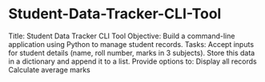 # Student-Data-Tracker-CLI-Tool
Title: Student Data Tracker CLI Tool  Objective: Build a command-line application using Python to manage student records.  Tasks:  Accept inputs for student details (name, roll number, marks in 3 subjects). Store this data in a dictionary and append it to a list. Provide options to: Display all records Calculate average marks
